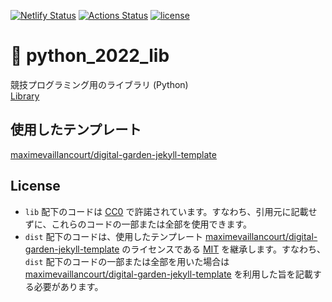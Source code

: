 [![Netlify Status](https://api.netlify.com/api/v1/badges/372f004b-ea59-4ba2-bbbf-2d5f6213fffd/deploy-status)](https://app.netlify.com/sites/python-2022-lib/deploys)
[![Actions Status](https://github.com/moyomogi/python_2022_lib/actions/workflows/deploy.yml/badge.svg)](https://github.com/moyomogi/python_2022_lib/actions)
[![license](https://img.shields.io/badge/license-CC0--1.0-blue)](https://github.com/moyomogi/python_2022_lib/blob/master/LICENSE)

# 🐍 python_2022_lib

競技プログラミング用のライブラリ (Python)  
[Library](https://python-2022-lib.netlify.app/)

## 使用したテンプレート
[maximevaillancourt/digital-garden-jekyll-template](https://github.com/maximevaillancourt/digital-garden-jekyll-template)

## License

- `lib` 配下のコードは [CC0](https://creativecommons.org/publicdomain/zero/1.0/deed.ja) で許諾されています。すなわち、引用元に記載せずに、これらのコードの一部または全部を使用できます。
- `dist` 配下のコードは、使用したテンプレート [maximevaillancourt/digital-garden-jekyll-template] のライセンスである [MIT](https://github.com/maximevaillancourt/digital-garden-jekyll-template/blob/master/LICENSE) を継承します。すなわち、`dist` 配下のコードの一部または全部を用いた場合は [maximevaillancourt/digital-garden-jekyll-template] を利用した旨を記載する必要があります。

[maximevaillancourt/digital-garden-jekyll-template]: https://github.com/maximevaillancourt/digital-garden-jekyll-template
